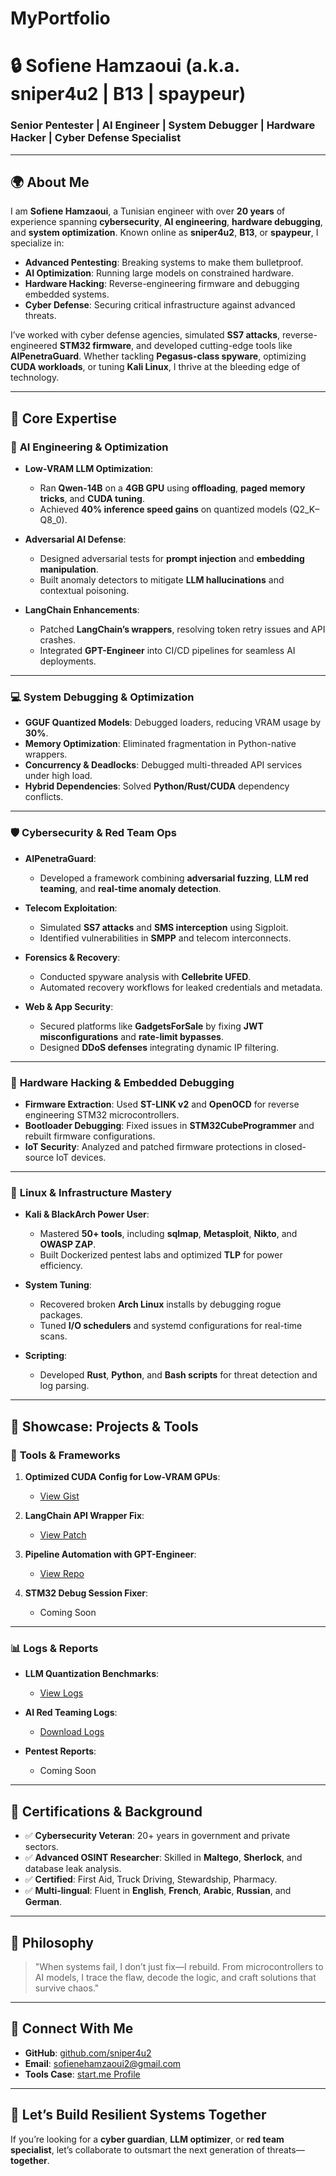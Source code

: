 # MyPortfolio
# 🔒 Sofiene Hamzaoui (a.k.a. sniper4u2 | B13 | spaypeur)  
### Senior Pentester | AI Engineer | System Debugger | Hardware Hacker | Cyber Defense Specialist  

---

## 🌍 **About Me**
I am **Sofiene Hamzaoui**, a Tunisian engineer with over **20 years** of experience spanning **cybersecurity**, **AI engineering**, **hardware debugging**, and **system optimization**. Known online as **sniper4u2**, **B13**, or **spaypeur**, I specialize in:

- **Advanced Pentesting**: Breaking systems to make them bulletproof.  
- **AI Optimization**: Running large models on constrained hardware.  
- **Hardware Hacking**: Reverse-engineering firmware and debugging embedded systems.  
- **Cyber Defense**: Securing critical infrastructure against advanced threats.  

I’ve worked with cyber defense agencies, simulated **SS7 attacks**, reverse-engineered **STM32 firmware**, and developed cutting-edge tools like **AIPenetraGuard**. Whether tackling **Pegasus-class spyware**, optimizing **CUDA workloads**, or tuning **Kali Linux**, I thrive at the bleeding edge of technology.

---

## 🚀 **Core Expertise**

### 🧠 **AI Engineering & Optimization**
- **Low-VRAM LLM Optimization**:  
  - Ran **Qwen-14B** on a **4GB GPU** using **offloading**, **paged memory tricks**, and **CUDA tuning**.  
  - Achieved **40% inference speed gains** on quantized models (Q2_K–Q8_0).  

- **Adversarial AI Defense**:  
  - Designed adversarial tests for **prompt injection** and **embedding manipulation**.  
  - Built anomaly detectors to mitigate **LLM hallucinations** and contextual poisoning.  

- **LangChain Enhancements**:  
  - Patched **LangChain’s wrappers**, resolving token retry issues and API crashes.  
  - Integrated **GPT-Engineer** into CI/CD pipelines for seamless AI deployments.  

---

### 💻 **System Debugging & Optimization**
- **GGUF Quantized Models**: Debugged loaders, reducing VRAM usage by **30%**.  
- **Memory Optimization**: Eliminated fragmentation in Python-native wrappers.  
- **Concurrency & Deadlocks**: Debugged multi-threaded API services under high load.  
- **Hybrid Dependencies**: Solved **Python/Rust/CUDA** dependency conflicts.  

---

### 🛡️ **Cybersecurity & Red Team Ops**
- **AIPenetraGuard**:  
  - Developed a framework combining **adversarial fuzzing**, **LLM red teaming**, and **real-time anomaly detection**.  

- **Telecom Exploitation**:  
  - Simulated **SS7 attacks** and **SMS interception** using Sigploit.  
  - Identified vulnerabilities in **SMPP** and telecom interconnects.  

- **Forensics & Recovery**:  
  - Conducted spyware analysis with **Cellebrite UFED**.  
  - Automated recovery workflows for leaked credentials and metadata.  

- **Web & App Security**:  
  - Secured platforms like **GadgetsForSale** by fixing **JWT misconfigurations** and **rate-limit bypasses**.  
  - Designed **DDoS defenses** integrating dynamic IP filtering.  

---

### 🔧 **Hardware Hacking & Embedded Debugging**
- **Firmware Extraction**: Used **ST-LINK v2** and **OpenOCD** for reverse engineering STM32 microcontrollers.  
- **Bootloader Debugging**: Fixed issues in **STM32CubeProgrammer** and rebuilt firmware configurations.  
- **IoT Security**: Analyzed and patched firmware protections in closed-source IoT devices.  

---

### 🐧 **Linux & Infrastructure Mastery**
- **Kali & BlackArch Power User**:  
  - Mastered **50+ tools**, including **sqlmap**, **Metasploit**, **Nikto**, and **OWASP ZAP**.  
  - Built Dockerized pentest labs and optimized **TLP** for power efficiency.  

- **System Tuning**:  
  - Recovered broken **Arch Linux** installs by debugging rogue packages.  
  - Tuned **I/O schedulers** and systemd configurations for real-time scans.  

- **Scripting**:  
  - Developed **Rust**, **Python**, and **Bash scripts** for threat detection and log parsing.  

---

## 🧪 **Showcase: Projects & Tools**

### 🔨 **Tools & Frameworks**
1. **Optimized CUDA Config for Low-VRAM GPUs**:  
   - [View Gist](https://gist.github.com/sniper4u2/optimized-cuda-config)  

2. **LangChain API Wrapper Fix**:  
   - [View Patch](https://gist.github.com/sniper4u2/langchain-wrapper-fix)  

3. **Pipeline Automation with GPT-Engineer**:  
   - [View Repo](https://github.com/sniper4u2/ai-pipeline-automation)  

4. **STM32 Debug Session Fixer**:  
   - Coming Soon  

---

### 📊 **Logs & Reports**
- **LLM Quantization Benchmarks**:  
  - [View Logs](https://gist.github.com/sniper4u2/quantization-logs)  

- **AI Red Teaming Logs**:  
  - [Download Logs](https://github.com/sniper4u2/stress-test-reports)  

- **Pentest Reports**:  
  - Coming Soon  

---

## 📜 **Certifications & Background**
- ✅ **Cybersecurity Veteran**: 20+ years in government and private sectors.  
- ✅ **Advanced OSINT Researcher**: Skilled in **Maltego**, **Sherlock**, and database leak analysis.  
- ✅ **Certified**: First Aid, Truck Driving, Stewardship, Pharmacy.  
- ✅ **Multi-lingual**: Fluent in **English**, **French**, **Arabic**, **Russian**, and **German**.  

---

## 💬 **Philosophy**
> "When systems fail, I don’t just fix—I rebuild. From microcontrollers to AI models, I trace the flaw, decode the logic, and craft solutions that survive chaos."  

---

## 🔗 **Connect With Me**
- **GitHub**: [github.com/sniper4u2](https://github.com/sniper4u2)  
- **Email**: [sofienehamzaoui2@gmail.com](mailto:hamzaouisofiene2@gmail.com)  
- **Tools Case**: [start.me Profile](https://start.me)  

---

## 👊 **Let’s Build Resilient Systems Together**
If you’re looking for a **cyber guardian**, **LLM optimizer**, or **red team specialist**, let’s collaborate to outsmart the next generation of threats—**together**.
